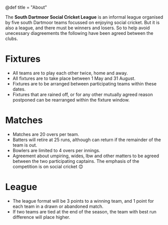 @def title = "About"

The **South Dartmoor Social Cricket League** is an informal league organised by five south Dartmoor teams focussed on enjoying social cricket. But it is also a league, and there must be winners and losers. So to help avoid unecessary diagreements the following have been agreed between the clubs.

# Fixtures

- All teams are to play each other twice, home and away.
- All fixtures are to take place between 1 May and 31 August.
- Fixtures are to be arranged between participating teams within these dates.
- Fixtures that are rained off, or for any other mutually agreed reason postponed can be rearranged within the fixture window.

# Matches

- Matches are 20 overs per team.
- Batters will retire at 25 runs, although can return if the remainder of the team is out.
- Bowlers are limited to 4 overs per innings.
- Agreement about umpiring, wides, lbw and other matters to be agreed between the two participating captains. The emphasis of the competition is on social cricket 😊

# League

- The league format will be 3 points to a winning team, and 1 point for each team in a drawn or abandoned match.
- If two teams are tied at the end of the season, the team with best run difference will place higher.
